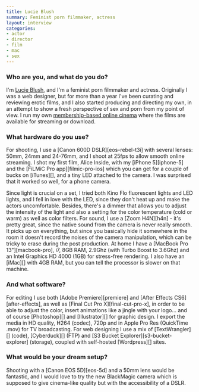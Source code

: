 ```yaml
---
title: Lucie Blush
summary: Feminist porn filmmaker, actress
layout: interview
categories:
- actor
- director
- film
- mac
- sex
---
```


### Who are you, and what do you do?

I'm [Lucie Blush](http://lucieblush.com/ "Lucie's website."), and I'm a feminist porn filmmaker and actress. Originally I was a web designer, but for more than a year I've been curating and reviewing erotic films, and I also started producing and directing my own, in an attempt to show a fresh perspective of sex and porn from my point of view. I run my own [membership-based online cinema](http://luciemakesporn.com/ "Lucie's movies (NSFW).") where the films are available for streaming or download.

### What hardware do you use?

For shooting, I use a [Canon 600D DSLR][eos-rebel-t3i] with several lenses: 50mm, 24mm and 24-76mm, and I shoot at 25fps to allow smooth online streaming. I shot my first film, Alice Inside, with my [iPhone 5][iphone-5] and the [FiLMiC Pro app][filmic-pro-ios] which you can get for a couple of bucks on [iTunes][], and a tiny LED attached to the camera. I was surprised that it worked so well, for a phone camera.

Since light is crucial on a set, I tried both Kino Flo fluorescent lights and LED lights, and I fell in love with the LED, since they don't heat up and make the actors uncomfortable. Besides, there's a dimmer that allows you to adjust the intensity of the light and also a setting for the color temperature (cold or warm) as well as color filters. For sound, I use a [Zoom H4N][h4n] - it's pretty great, since the native sound from the camera is never really smooth. It picks up on everything, but since you basically hide it somewhere in the room it doesn't record the noises of the camera manipulation, which can be tricky to erase during the post production. At home I have a [MacBook Pro 13"][macbook-pro], i7, 8GB RAM, 2.9Ghz (with Turbo Boost to 3.6Ghz) and an Intel Graphics HD 4000 (1GB) for stress-free rendering. I also have an [iMac][] with 4GB RAM, but you can tell the processor is slower on that machine.

### And what software?

For editing I use both [Adobe Premiere][premiere] and [After Effects CS6][after-effects], as well as [Final Cut Pro X][final-cut-pro-x], in order to be able to adjust the color, insert animations like a jingle with your logo... and of course [Photoshop][] and [Illustrator][] for graphic design. I export the media in HD quality, H264 (codec), 720p and in Apple Pro Res (QuickTime .mov) for TV broadcasting. For web designing I use a mix of [TextWrangler][] (code), [Cyberduck][] (FTP) and [S3 Bucket Explorer][s3-bucket-explorer] (storage), coupled with self-hosted [Wordpress][] sites.

### What would be your dream setup?

Shooting with a [Canon EOS 5D][eos-5d] and a 50mm lens would be fantastic, and I would love to try the new BlackMagic camera which is supposed to give cinema-like quality but with the accessibility of a DSLR.